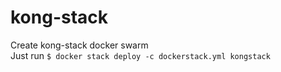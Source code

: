 # kong-stack
Create kong-stack docker swarm
<br>Just run
```$ docker stack deploy -c dockerstack.yml kongstack```
